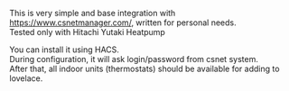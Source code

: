 This is very simple and base integration with https://www.csnetmanager.com/, written for personal needs.  
Tested only with Hitachi Yutaki Heatpump

You can install it using HACS.  
During configuration, it will ask login/password from csnet system.  
After that, all indoor units (thermostats) should be available for adding to lovelace.  

